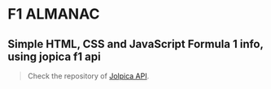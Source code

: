 # F1 ALMANAC

## Simple HTML, CSS and JavaScript Formula 1 info, using jopica f1 api
>
> Check the repository of [Jolpica API](https://github.com/jolpica/jolpica-f1?tab=readme-ov-file).